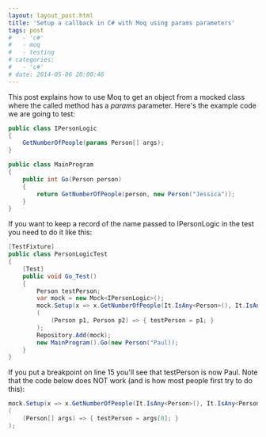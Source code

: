 ```yaml
---
layout: layout_post.html
title: 'Setup a callback in C# with Moq using params parameters'
tags: post
#   - 'c#'
#   - moq
#   - testing
# categories:
#   - 'c#'
# date: 2014-05-06 20:00:46
---
```


This post explains how to use Moq to get an object from a mocked class where the called method has a _params_ parameter. Here's the example code we are going to test:

```csharp
public class IPersonLogic
{
    GetNumberOfPeople(params Person[] args);
}

public class MainProgram
{
    public int Go(Person person)
    {
        return GetNumberOfPeople(person, new Person("Jessica"));
    }
}
```

If you want to keep a record of the name passed to IPersonLogic in the test you need to do it like this:

```csharp
[TestFixture]
public class PersonLogicTest
{
    [Test]
    public void Go_Test()
    {
        Person testPerson;
        var mock = new Mock<IPersonLogic>();
        mock.Setup(x => x.GetNumberOfPeople(It.IsAny<Person>(), It.IsAny<Person>())).Callback
        (
            (Person p1, Person p2) => { testPerson = p1; }
        );
        Repository.Add(mock);
        new MainProgram().Go(new Person("Paul));
    }
}
```

If you put a breakpoint on line 15 you'll see that testPerson is now Paul. Note that the code below does NOT work (and is how most people first try to do this):

```csharp
mock.Setup(x => x.GetNumberOfPeople(It.IsAny<Person>(), It.IsAny<Person>())).Callback
(
    (Person[] args) => { testPerson = args[0]; }
);
```
